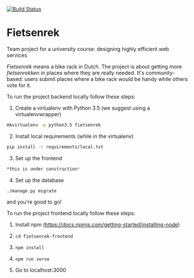 [![Build Status](https://travis-ci.org/martarozek/jnp3.svg?branch=master)](https://travis-ci.org/martarozek/jnp3)

# Fietsenrek
Team project for a university course: designing highly efficient web services

_Fietsenrek_ means a bike rack in Dutch. The project is about getting
more _fietsenrekken_ in places where they are really needed. 
It's community-based: users submit places where a bike rack would be
handy while others vote for it.

To run the project backend locally follow these steps:

1. Create a virtualenv with Python 3.5 (we suggest using a virtualenvwrapper)
```bash
mkvirtualenv -p python3.5 fietsenrek
```
2. Install local requirements (while in the virtualenv)
```bash
pip install -r requirements/local.txt
```
3. Set up the frontend
```bash
*this is under construction*
```
4. Set up the database
```bash
./manage.py migrate
```

and you're good to go!

To run the project frontend locally follow these steps:

1. Install npm (https://docs.npmjs.com/getting-started/installing-node)
 
2. `cd fietsenrek-frontend`

3. `npm install`

4. `npm run serve`

5. Go to localhost:3000
